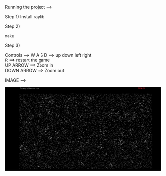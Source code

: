 Running the project -->

Step 1) Install raylib 

Step 2)

```
make 
```

Step 3)

Controls --> 
W A S D ==> up down left right   
R ==> restart the game   
UP ARROW ==> Zoom in   
DOWN ARROW ==> Zoom out  

IMAGE -->   


![Game of Life](https://github.com/Aggerio/Game-of-LIfe/blob/Master/img/2023-06-11_15-32.png)
 


